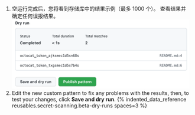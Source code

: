 1. 空运行完成后，您将看到存储库中的结果示例（最多 1000 个）。 查看结果并确定任何误报结果。 ![显示空运行结果的屏幕截图](/assets/images/help/repository/secret-scanning-publish-pattern.png)
1. Edit the new custom pattern to fix any problems with the results, then, to test your changes, click **Save and dry run**.
{% indented_data_reference reusables.secret-scanning.beta-dry-runs spaces=3 %}